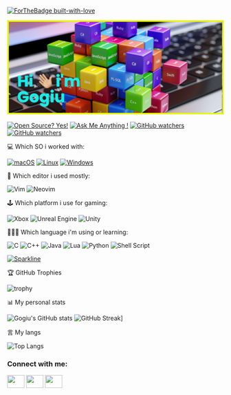 [![ForTheBadge built-with-love](http://ForTheBadge.com/images/badges/built-with-love.svg)](https://GitHub.com/Naereen/)

![](https://github.com/Gogiu23/Gogiu23/blob/main/banner.png)

[![Open Source? Yes!](https://badgen.net/badge/Open%20Source%20%3F/Yes%21/blue?icon=github)](https://github.com/Naereen/badges/) 
[![Ask Me Anything !](https://img.shields.io/badge/Ask%20me-anything-1abc9c.svg)](https://GitHub.com/Naereen/ama)
[![GitHub watchers](https://img.shields.io/github/watchers/Naereen/StrapDown.js.svg?style=social&label=Watch&maxAge=2592000)](https://GitHub.com/Naereen/StrapDown.js/watchers/)
[![GitHub watchers](https://img.shields.io/github/watchers/Gogiu23/StrapDown.js.svg?style=social&label=Watch&maxAge=2592000)](https://GitHub.com/Gogiu23/PUSH_SWAP)

💻 Which SO i worked with:

[![macOS](https://svgshare.com/i/ZjP.svg)](https://svgshare.com/i/ZjP.svg)
[![Linux](https://svgshare.com/i/Zhy.svg)](https://svgshare.com/i/Zhy.svg)
[![Windows](https://svgshare.com/i/ZhY.svg)](https://svgshare.com/i/ZhY.svg)

📠 Which editor i used mostly:

![Vim](https://img.shields.io/badge/VIM-%2311AB00.svg?style=for-the-badge&logo=vim&logoColor=white)
![Neovim](https://img.shields.io/badge/NeoVim-%2357A143.svg?&style=for-the-badge&logo=neovim&logoColor=white)

🕹 Which platform i use for gaming:

![Xbox](https://img.shields.io/badge/xbox-%23107C10.svg?style=for-the-badge&logo=xbox&logoColor=white)
![Unreal Engine](https://img.shields.io/badge/unrealengine-%23313131.svg?style=for-the-badge&logo=unrealengine&logoColor=white)
![Unity](https://img.shields.io/badge/unity-%23000000.svg?style=for-the-badge&logo=unity&logoColor=white)

👨🏻‍💻 Which language i'm using or learning:

![C](https://img.shields.io/badge/c-%2300599C.svg?style=for-the-badge&logo=c&logoColor=white)
![C++](https://img.shields.io/badge/c++-%2300599C.svg?style=for-the-badge&logo=c%2B%2B&logoColor=white)
![Java](https://img.shields.io/badge/java-%23ED8B00.svg?style=for-the-badge&logo=java&logoColor=white)
![Lua](https://img.shields.io/badge/lua-%232C2D72.svg?style=for-the-badge&logo=lua&logoColor=white)
![Python](https://img.shields.io/badge/python-3670A0?style=for-the-badge&logo=python&logoColor=ffdd54)
![Shell Script](https://img.shields.io/badge/shell_script-%23121011.svg?style=for-the-badge&logo=gnu-bash&logoColor=white)



[![Sparkline](https://stars.medv.io/Naereen/badges.svg)](https://stars.medv.io/Naereen/badges)



🏆 GitHub Trophies

![trophy](https://github-profile-trophy.vercel.app/?username=Gogiu23&theme=onedark)

📊 My personal stats

![Gogiu's GitHub stats](https://github-readme-stats.vercel.app/api?username=Gogiu23&show_icons=true&theme=gruvbox)
![GitHub Streak](https://github-readme-streak-stats.herokuapp.com/?user=Gogiu23&theme=blue-green)]

⾔ My langs

![Top Langs](https://github-readme-stats.vercel.app/api/top-langs/?username=Gogiu23&layout=compact&theme=dracula)



<h3 align="left">Connect with me:</h3>
<p align="left">
<a href="https://twitter.com/home" target="blank"><img align="center" src="https://cdn.jsdelivr.net/npm/simple-icons@3.0.1/icons/twitter.svg" alt="" height="30" width="40" /></a>
<a href="https://www.linkedin.com/in/giuliano-dominici-3518b4aa/" target="blank"><img align="center" src="https://cdn.jsdelivr.net/npm/simple-icons@3.0.1/icons/linkedin.svg" alt="" height="30" width="40" /></a>
<a href="https://www.instagram.com" target="blank"><img align="center" src="https://cdn.jsdelivr.net/npm/simple-icons@3.0.1/icons/instagram.svg" alt="" height="30" width="40" /></a>
</p>

<!---
Gogiu23/Gogiu23 is a ✨ special ✨ repository because its `README.md` (this file) appears on your GitHub profile.
You can click the Preview link to take a look at your changes.
--->
